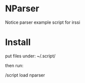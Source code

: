 # NParser
Notice parser example script for irssi

# Install
put files under: ~/.script/

then run: 

  /script load nparser
